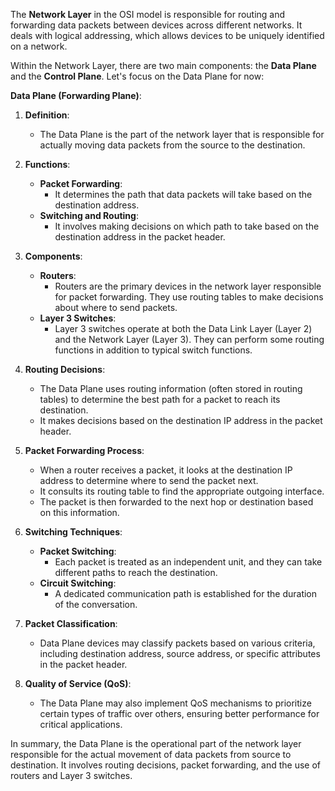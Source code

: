 The **Network Layer** in the OSI model is responsible for routing and forwarding data packets between devices across different networks. It deals with logical addressing, which allows devices to be uniquely identified on a network.

Within the Network Layer, there are two main components: the **Data Plane** and the **Control Plane**. Let's focus on the Data Plane for now:

**Data Plane (Forwarding Plane)**:

1. **Definition**:
   - The Data Plane is the part of the network layer that is responsible for actually moving data packets from the source to the destination.

2. **Functions**:
   - **Packet Forwarding**:
     - It determines the path that data packets will take based on the destination address.
   - **Switching and Routing**:
     - It involves making decisions on which path to take based on the destination address in the packet header.

3. **Components**:
   - **Routers**:
     - Routers are the primary devices in the network layer responsible for packet forwarding. They use routing tables to make decisions about where to send packets.
   - **Layer 3 Switches**:
     - Layer 3 switches operate at both the Data Link Layer (Layer 2) and the Network Layer (Layer 3). They can perform some routing functions in addition to typical switch functions.

4. **Routing Decisions**:
   - The Data Plane uses routing information (often stored in routing tables) to determine the best path for a packet to reach its destination.
   - It makes decisions based on the destination IP address in the packet header.

5. **Packet Forwarding Process**:
   - When a router receives a packet, it looks at the destination IP address to determine where to send the packet next.
   - It consults its routing table to find the appropriate outgoing interface.
   - The packet is then forwarded to the next hop or destination based on this information.

6. **Switching Techniques**:
   - **Packet Switching**:
     - Each packet is treated as an independent unit, and they can take different paths to reach the destination.
   - **Circuit Switching**:
     - A dedicated communication path is established for the duration of the conversation.

7. **Packet Classification**:
   - Data Plane devices may classify packets based on various criteria, including destination address, source address, or specific attributes in the packet header.

8. **Quality of Service (QoS)**:
   - The Data Plane may also implement QoS mechanisms to prioritize certain types of traffic over others, ensuring better performance for critical applications.

In summary, the Data Plane is the operational part of the network layer responsible for the actual movement of data packets from source to destination. It involves routing decisions, packet forwarding, and the use of routers and Layer 3 switches.
